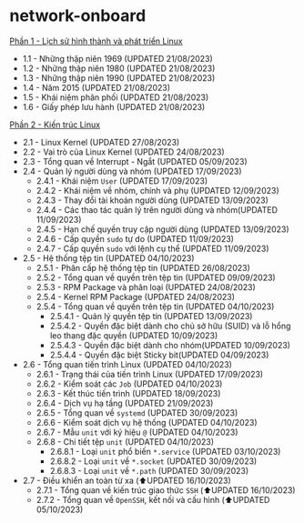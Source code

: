 # network-onboard
[Phần 1 - Lịch sử hình thành và phát triển Linux](https://github.com/volehuy1998/network-onboard/blob/master/linux-onboard/linux-history-onboard.md)

- 1.1 - Những thập niên 1969 (UPDATED 21/08/2023)
- 1.2 - Những thập niên 1980 (UPDATED 21/08/2023)
- 1.3 - Những thập niên 1990 (UPDATED 21/08/2023)
- 1.4 - Năm 2015 (UPDATED 21/08/2023)
- 1.5 - Khái niệm phân phối (UPDATED 21/08/2023)
- 1.6 - Giấy phép lưu hành (UPDATED 21/08/2023)

[Phần 2 - Kiến trúc Linux](https://github.com/volehuy1998/network-onboard/blob/master/linux-onboard/linux-arch-onboard.md)

- 2.1 - Linux Kernel (UPDATED 27/08/2023)
- 2.2 - Vai trò của Linux Kernel (UPDATED 24/08/2023)
- 2.3 - Tổng quan về Interrupt - Ngắt (UPDATED 05/09/2023)
- 2.4 - Quản lý người dùng và nhóm (UPDATED 17/09/2023)
    - 2.4.1 - Khái niệm `User` (UPDATED 17/09/2023)
    - 2.4.2 - Khái niệm về nhóm, chính và phụ (UPDATED 12/09/2023)
    - 2.4.3 - Thay đổi tài khoản người dùng (UPDATED 13/09/2023)
    - 2.4.4 - Các thao tác quản lý trên người dùng và nhóm(UPDATED 11/09/2023)
    - 2.4.5 - Hạn chế quyền truy cập người dùng (UPDATED 13/09/2023)
    - 2.4.6 - Cấp quyền `sudo` tự do (UPDATED 11/09/2023)
    - 2.4.7 - Cấp quyền `sudo` với lệnh cụ thể (UPDATED 11/09/2023)
- 2.5 - Hệ thống tệp tin (UPDATED 04/10/2023)
    - 2.5.1 - Phân cấp hệ thống tệp tin (UPDATED 26/08/2023)
    - 2.5.2 - Tổng quan về quyền trên tệp tin (UPDATED 09/09/2023)
    - 2.5.3 - RPM Package và phân loại (UPDATED 24/08/2023)
    - 2.5.4 - Kernel RPM Package (UPDATED 24/08/2023)
    - 2.5.4 - Tổng quan về quyền trên tệp tin (UPDATED 04/10/2023)
        - 2.5.4.1 - Quản lý quyền tệp tin (UPDATED 13/09/2023)
        - 2.5.4.2 - Quyền đặc biệt dành cho chủ sở hữu (SUID) và lỗ hổng leo thang đặc quyền (UPDATED 10/09/2023)
        - 2.5.4.3 - Quyền đặc biệt dành cho nhóm(UPDATED 10/09/2023)
        - 2.5.4.4 - Quyền đặc biệt Sticky bit(UPDATED 04/09/2023)
- 2.6 - Tổng quan tiến trình Linux (UPDATED 04/10/2023)
    - 2.6.1 - Trạng thái của tiến trình Linux (UPDATED 17/09/2023)
    - 2.6.2 - Kiểm soát các `Job` (UPDATED 04/10/2023)
    - 2.6.3 - Kết thúc tiến trình (UPDATED 18/09/2023)
    - 2.6.4 - Dịch vụ hạ tầng (UPDATED 21/09/2023)
    - 2.6.5 - Tổng quan về `systemd` (UPDATED 30/09/2023)
    - 2.6.6 - Kiểm soát dịch vụ hệ thống (UPDATED 04/10/2023)
    - 2.6.7 - Mẫu `unit` với ký hiệu `@` (UPDATED 04/10/2023)
    - 2.6.8 - Chi tiết tệp `unit` (UPDATED 04/10/2023)
        - 2.6.8.1 - Loại `unit` phổ biến `*.service` (UPDATED 03/10/2023)
        - 2.6.8.2 - Loại `unit` về `*.socket` (UPDATED 30/09/2023)
        - 2.6.8.3 - Loại `unit` về `*.path` (UPDATED 30/09/2023)
- 2.7 - Điều khiển an toàn từ xa (:arrow_up:UPDATED 16/10/2023)
  - 2.7.1 - Tổng quan về kiến trúc giao thức `SSH` (:arrow_up:UPDATED 16/10/2023)
  - 2.7.2 - Tổng quan về `OpenSSH`, kết nối và cấu hình (:arrow_up:UPDATED 05/10/2023)
